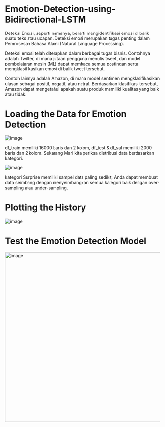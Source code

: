 # Emotion-Detection-using-Bidirectional-LSTM

Deteksi Emosi, seperti namanya, berarti mengidentifikasi emosi di balik suatu teks atau ucapan. Deteksi emosi merupakan tugas penting dalam Pemrosesan Bahasa Alami (Natural Language Processing).  

Deteksi emosi telah diterapkan dalam berbagai tugas bisnis. Contohnya adalah Twitter, di mana jutaan pengguna menulis tweet, dan model pembelajaran mesin (ML) dapat membaca semua postingan serta mengklasifikasikan emosi di balik tweet tersebut.  

Contoh lainnya adalah Amazon, di mana model sentimen mengklasifikasikan ulasan sebagai positif, negatif, atau netral. Berdasarkan klasifikasi tersebut, Amazon dapat mengetahui apakah suatu produk memiliki kualitas yang baik atau tidak.

# Loading the Data for Emotion Detection

![image](https://github.com/user-attachments/assets/c4b43da5-8625-49ae-88ec-39628d44893c)

df_train memiliki 16000 baris dan 2 kolom, df_test & df_val memiliki 2000 baris dan 2 kolom. Sekarang Mari kita periksa distribusi data berdasarkan kategori.


![image](https://github.com/user-attachments/assets/d2dd6bae-b221-4292-909e-2af7f0e11d79)


kategori Surprise memiliki sampel data paling sedikit, Anda dapat membuat data seimbang dengan menyeimbangkan semua kategori baik dengan over-sampling atau under-sampling.

# Plotting the History


![image](https://github.com/user-attachments/assets/b0f4b096-1ae6-4dc0-9f96-cfbd7670aff9)

# Test the Emotion Detection Model


<img width="551" alt="image" src="https://github.com/user-attachments/assets/6cee0cd3-bbe2-4b25-a2c1-8ed7fa0380ab" />



